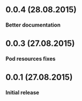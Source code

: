 ## 0.0.4 (28.08.2015)
#### Better documentation

## 0.0.3 (27.08.2015)
#### Pod resources fixes

## 0.0.1 (27.08.2015)
#### Initial release
